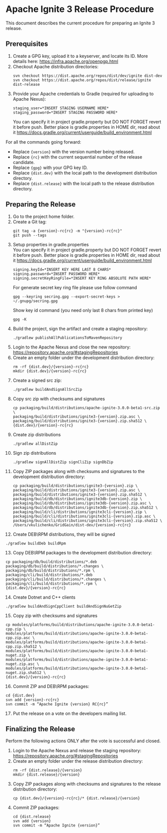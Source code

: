# Apache Ignite 3 Release Procedure

This document describes the current procedure for preparing an Ignite 3 release.

## Prerequisites

1. Create a GPG key, upload it to a keyserver, and locate its ID. More details here: https://infra.apache.org/openpgp.html
2. Checkout Apache distribution directories:
   ```
   svn checkout https://dist.apache.org/repos/dist/dev/ignite dist-dev
   svn checkout https://dist.apache.org/repos/dist/release/ignite dist-release
   ```
3. Provide your Apache credentials to Gradle (required for uploading to Apache Nexus):
   ```
   staging_user=*INSERT STAGING USERNAME HERE*
   staging_password=*INSERT STAGING PASSWORD HERE*
   ```
   You can specify it in project gradle.property but DO NOT FORGET revert it before push.
   Better place is gradle.properties in HOME dir, read about it https://docs.gradle.org/current/userguide/build_environment.html

For all the commands going forward:
* Replace `{version}` with the version number being released.
* Replace `{rc}` with the current sequential number of the release candidate.
* Replace `{gpg}` with your GPG key ID.
* Replace `{dist.dev}` with the local path to the development distribution directory.
* Replace `{dist.release}` with the local path to the release distribution directory.

## Preparing the Release

1. Go to the project home folder.
2. Create a Git tag:
   ```
   git tag -a {version}-rc{rc} -m "{version}-rc{rc}"
   git push --tags
   ```
3. Setup properties in gradle.properties  
   You can specify it in project gradle.property but DO NOT FORGET revert it before push.
   Better place is gradle.properties in HOME dir, read about it https://docs.gradle.org/current/userguide/build_environment.html
   ```
   signing.keyId=*INSERT KEY HERE LAST 8 CHARS*
   signing.password=*INSERT PASSWORD HERE*
   signing.secretKeyRingFile=*INSERT KEY RING ABSOLUTE PATH HERE*
   ```
   For generate secret key ring file please use follow command
   ```
   gpg --keyring secring.gpg --export-secret-keys > ~/.gnupg/secring.gpg
   ```
   Show key id command (you need only last 8 chars from printed key)
   ```
   gpg -K
   ```
4. Build the project, sign the artifact and create a staging repository:
   ```
   ./gradlew publishAllPublicationsToMavenRepository
   ```
5. Login to the Apache Nexus and close the new repository: https://repository.apache.org/#stagingRepositories
6. Create an empty folder under the development distribution directory:
   ```
   rm -rf {dist.dev}/{version}-rc{rc}
   mkdir {dist.dev}/{version}-rc{rc}
   ```
7. Create a signed src zip:
   ```
   ./gradlew buildAndSignAllSrcZip
   ```
8. Copy src zip with checksums and signatures
   ```
   cp packaging/build/distributions/apache-ignite-3.0.0-beta1-src.zip \
   packaging/build/distributions/ignite3-{version}.zip.asc \ 
   packaging/build/distributions/ignite3-{version}.zip.sha512 \
   {dist.dev}/{version}-rc{rc}
   ```
9. Create zip distributions 
   ```
   ./gradlew allDistZip
   ```
10. Sign zip distributions
    ```
    ./gradlew signAllDistZip signCliZip signDbZip
    ```
11. Copy ZIP packages along with checksums and signatures to the development distribution directory:
    ```
    cp packaging/build/distributions/ignite3-{version}.zip \
    packaging/build/distributions/ignite3-{version}.zip.asc \
    packaging/build/distributions/ignite3-{version}.zip.sha512 \
    packaging/build/db/distributions/ignite3db-{version}.zip \
    packaging/build/db/distributions/ignite3db-{version}.zip.asc \
    packaging/build/db/distributions/ignite3db-{version}.zip.sha512 \
    packaging/build/cli/distributions/ignite3cli-{version}.zip \
    packaging/build/cli/distributions/ignite3cli-{version}.zip.asc \
    packaging/build/cli/distributions/ignite3cli-{version}.zip.sha512 \
    /Users/vkulichenko/GridGain/dist-dev/{version}-rc{rc}
    ```
12. Create DEB\RPM distributions, they will be signed 
   ```
   ./gradlew buildDeb buildRpm
   ```
13. Copy DEB\RPM packages to the development distribution directory:
   ```
   cp packaging/db/build/distributions/*.deb packaging/db/build/distributions/*.changes \
   packaging/db/build/distributions/*.rpm \
   packaging/cli/build/distributions/*.deb packaging/cli/build/distributions/*.changes \
   packaging/cli/build/distributions/*.rpm \
   {dist.dev}/{version}-rc{rc}
   ```
14. Create Dotnet and C++ clients 
   ```
   ./gradlew buildAndSignCppClient buildAndSignNuGetZip
   ```
15. Copy zip with checksums and signatures
   ```
   cp modules/platforms/build/distributions/apache-ignite-3.0.0-beta1-cpp.zip \
   modules/platforms/build/distributions/apache-ignite-3.0.0-beta1-cpp.zip.asc \ 
   modules/platforms/build/distributions/apache-ignite-3.0.0-beta1-cpp.zip.sha512 \  
   modules/platforms/build/distributions/apache-ignite-3.0.0-beta1-nuget.zip \
   modules/platforms/build/distributions/apache-ignite-3.0.0-beta1-nuget.zip.asc \ 
   modules/platforms/build/distributions/apache-ignite-3.0.0-beta1-nuget.zip.sha512 \ 
   {dist.dev}/{version}-rc{rc}
   ```
16. Commit ZIP and DEB\RPM packages:
   ```
   cd {dist.dev}
   svn add {version}-rc{rc}
   svn commit -m “Apache Ignite {version} RC{rc}”
   ```
17. Put the release on a vote on the developers mailing list.

## Finalizing the Release

Perform the following actions ONLY after the vote is successful and closed.

1. Login to the Apache Nexus and release the staging repository: https://repository.apache.org/#stagingRepositories
2. Create an empty folder under the release distribution directory:
   ```
   rm -rf {dist.release}/{version}
   mkdir {dist.release}/{version}
   ```
3. Copy ZIP packages along with checksums and signatures to the release distribution directory:
   ```
   cp {dist.dev}/{version}-rc{rc}/* {dist.release}/{version}
   ```
4. Commit ZIP packages:
   ```
   cd {dist.release}
   svn add {version}
   svn commit -m “Apache Ignite {version}”
   ```
   